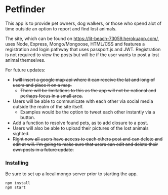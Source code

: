 # Petfinder

This app is to provide pet owners, dog walkers, or those who spend alot of time outside an option to report and find lost animals. 

The site, which can be found on https://lit-beach-73059.herokuapp.com/, uses Node, Express, Mongo/Mongoose, HTML/CSS and features a registration and login pathway that uses passport.js and JWT. Registration is not required to view the posts but will be if the user wants to post a lost animal themselves. 

For future updates:
  * ~~I will insert a google map api where it can receive the lat and long of users and place it on a map.~~
    * ~~There will be limitations to this as the app will not be national and perhaps focus in a small area.~~
  * Users will be able to communicate with each other via social media outside the realm of the site itself.
    * Examples would be the option to tweet each other instantly via a button.
  * Add a function to resolve found pets, as to add closure to a post.
  * Users will also be able to upload their pictures of the lost animals sighted.
  * ~~Right now all users have access to each others post and can delete and edit at will. I'm going to make sure that users can edit and delete their own posts in a future update.~~


### Installing
Be sure to set up a local mongo server prior to starting the app.
```
npm install
npm start
```
